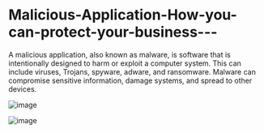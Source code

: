 # Malicious-Application-How-you-can-protect-your-business---

A malicious application, also known as malware, is software that is intentionally designed to harm or exploit a computer system. This can include viruses, Trojans, spyware, adware, and ransomware. Malware can compromise sensitive information, damage systems, and spread to other devices. 

![image](https://user-images.githubusercontent.com/86615398/215423718-fe5cd531-633a-448a-bb71-71540799bb08.png)

![image](https://user-images.githubusercontent.com/86615398/215423861-6d01eddb-e98b-4378-9f84-387ba9df03b8.png)

